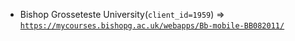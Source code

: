  - Bishop Grosseteste University(`client_id=1959`) => [`https://mycourses.bishopg.ac.uk/webapps/Bb-mobile-BB082011/`](https://mycourses.bishopg.ac.uk/webapps/Bb-mobile-BB082011/)
